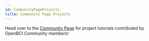 ```yaml
---
id: CommunityPageProjects
title: Community Page Projects
---
```

Head over to the [Community Page](http://www.openbci.com/community/) for project tutorials contributed by OpenBCI Community members!
